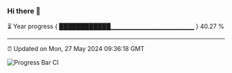### Hi there 👋

⏳ Year progress { ████████████▁▁▁▁▁▁▁▁▁▁▁▁▁▁▁▁▁▁ } 40.27 %

---

⏰ Updated on Mon, 27 May 2024 09:36:18 GMT

![Progress Bar CI](https://github.com/IshwaranRudhara/GIT-ACTION/workflows/Progress%20Bar%20CI/badge.svg)
